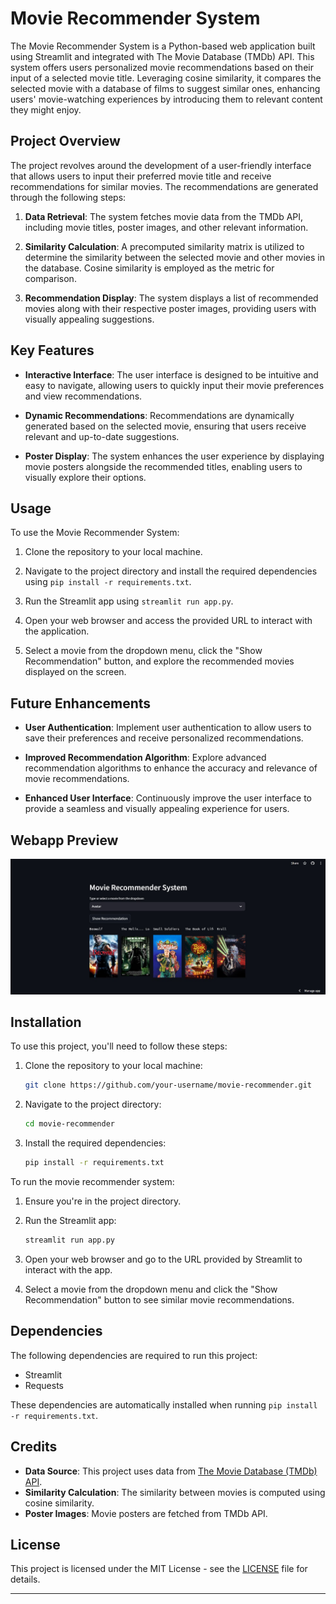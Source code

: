 # Movie Recommender System

The Movie Recommender System is a Python-based web application built using Streamlit and integrated with The Movie Database (TMDb) API. This system offers users personalized movie recommendations based on their input of a selected movie title. Leveraging cosine similarity, it compares the selected movie with a database of films to suggest similar ones, enhancing users' movie-watching experiences by introducing them to relevant content they might enjoy.

## Project Overview

The project revolves around the development of a user-friendly interface that allows users to input their preferred movie title and receive recommendations for similar movies. The recommendations are generated through the following steps:

1. **Data Retrieval**: The system fetches movie data from the TMDb API, including movie titles, poster images, and other relevant information.

2. **Similarity Calculation**: A precomputed similarity matrix is utilized to determine the similarity between the selected movie and other movies in the database. Cosine similarity is employed as the metric for comparison.

3. **Recommendation Display**: The system displays a list of recommended movies along with their respective poster images, providing users with visually appealing suggestions.

## Key Features

- **Interactive Interface**: The user interface is designed to be intuitive and easy to navigate, allowing users to quickly input their movie preferences and view recommendations.
  
- **Dynamic Recommendations**: Recommendations are dynamically generated based on the selected movie, ensuring that users receive relevant and up-to-date suggestions.
  
- **Poster Display**: The system enhances the user experience by displaying movie posters alongside the recommended titles, enabling users to visually explore their options.

## Usage

To use the Movie Recommender System:

1. Clone the repository to your local machine.

2. Navigate to the project directory and install the required dependencies using `pip install -r requirements.txt`.

3. Run the Streamlit app using `streamlit run app.py`.

4. Open your web browser and access the provided URL to interact with the application.

5. Select a movie from the dropdown menu, click the "Show Recommendation" button, and explore the recommended movies displayed on the screen.

## Future Enhancements

- **User Authentication**: Implement user authentication to allow users to save their preferences and receive personalized recommendations.
  
- **Improved Recommendation Algorithm**: Explore advanced recommendation algorithms to enhance the accuracy and relevance of movie recommendations.
  
- **Enhanced User Interface**: Continuously improve the user interface to provide a seamless and visually appealing experience for users.

## Webapp Preview

<img src="template.jpg">


## Installation

To use this project, you'll need to follow these steps:

1. Clone the repository to your local machine:

   ```bash
   git clone https://github.com/your-username/movie-recommender.git
   ```

2. Navigate to the project directory:

   ```bash
   cd movie-recommender
   ```

3. Install the required dependencies:

   ```bash
   pip install -r requirements.txt
   ```


To run the movie recommender system:

1. Ensure you're in the project directory.

2. Run the Streamlit app:

   ```bash
   streamlit run app.py
   ```

3. Open your web browser and go to the URL provided by Streamlit to interact with the app.

4. Select a movie from the dropdown menu and click the "Show Recommendation" button to see similar movie recommendations.

## Dependencies

The following dependencies are required to run this project:

- Streamlit
- Requests

These dependencies are automatically installed when running `pip install -r requirements.txt`.

## Credits

- **Data Source**: This project uses data from [The Movie Database (TMDb) API](https://www.themoviedb.org/documentation/api).
- **Similarity Calculation**: The similarity between movies is computed using cosine similarity.
- **Poster Images**: Movie posters are fetched from TMDb API.

## License

This project is licensed under the MIT License - see the [LICENSE](LICENSE) file for details.

---
